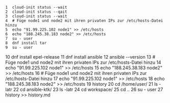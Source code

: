     1  cloud-init status --wait
    2  cloud-init status --qait
    3  cloud-init status --wait
    4  # Füge node1 und node2 mit ihren privaten IPs zur /etc/hosts-Datei hinzu
    5  echo "91.99.225.102 node1" >> /etc/hosts
    6  echo "188.245.38.183 node2" >> /etc/hosts
    7  su - user
    8  dnf install tar
    9  su - user
   10  dnf install epel-release
   11  dnf install ansible
   12  ansible --version
   13  # Füge node1 und node2 mit ihren privaten IPs zur /etc/hosts-Datei hinzu
   14  echo "91.99.225.102 node1" >> /etc/hosts
   15  echo "188.245.38.183 node2" >> /etc/hosts
   16  # Füge node1 und node2 mit ihren privaten IPs zur /etc/hosts-Datei hinzu
   17  echo "91.99.225.102 node1" >> /etc/hosts
   18  echo "188.245.38.183 node2" >> /etc/hosts
   19  history
   20  cd /home/user/
   21  ls -latr
   22  cd ansible-ktk/
   23  ls -latr
   24  cd workspace/
   25  cd ..
   26  su - user
   27  history >> history.md
